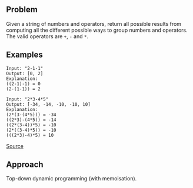 ## Problem
Given a string of numbers and operators, return all possible results from computing all the different possible ways to group numbers and operators. The valid operators are `+`, `-` and `*`.

## Examples
```
Input: "2-1-1"
Output: [0, 2]
Explanation: 
((2-1)-1) = 0 
(2-(1-1)) = 2
```

```
Input: "2*3-4*5"
Output: [-34, -14, -10, -10, 10]
Explanation: 
(2*(3-(4*5))) = -34 
((2*3)-(4*5)) = -14 
((2*(3-4))*5) = -10 
(2*((3-4)*5)) = -10 
(((2*3)-4)*5) = 10
```

[Source](https://leetcode.com/problems/different-ways-to-add-parentheses)

## Approach
Top-down dynamic programming (with memoisation).
